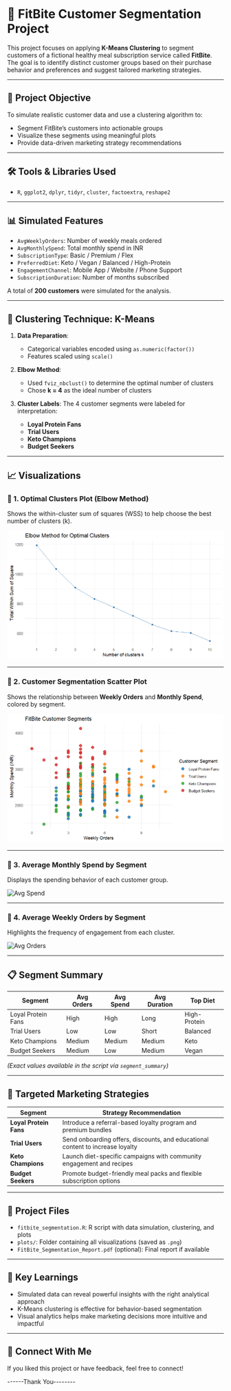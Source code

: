 # 🥗 FitBite Customer Segmentation Project

This project focuses on applying **K-Means Clustering** to segment customers of a fictional healthy meal subscription service called **FitBite**. The goal is to identify distinct customer groups based on their purchase behavior and preferences and suggest tailored marketing strategies.

---

## 📌 Project Objective

To simulate realistic customer data and use a clustering algorithm to:
- Segment FitBite’s customers into actionable groups
- Visualize these segments using meaningful plots
- Provide data-driven marketing strategy recommendations

---

## 🛠️ Tools & Libraries Used

- `R`, `ggplot2`, `dplyr`, `tidyr`, `cluster`, `factoextra`, `reshape2`

---

## 📊 Simulated Features

- `AvgWeeklyOrders`: Number of weekly meals ordered
- `AvgMonthlySpend`: Total monthly spend in INR
- `SubscriptionType`: Basic / Premium / Flex
- `PreferredDiet`: Keto / Vegan / Balanced / High-Protein
- `EngagementChannel`: Mobile App / Website / Phone Support
- `SubscriptionDuration`: Number of months subscribed

A total of **200 customers** were simulated for the analysis.

---

## 🧪 Clustering Technique: K-Means

1. **Data Preparation**:
   - Categorical variables encoded using `as.numeric(factor())`
   - Features scaled using `scale()`

2. **Elbow Method**:
   - Used `fviz_nbclust()` to determine the optimal number of clusters
   - Chose **k = 4** as the ideal number of clusters

3. **Cluster Labels**:
   The 4 customer segments were labeled for interpretation:
   - **Loyal Protein Fans**
   - **Trial Users**
   - **Keto Champions**
   - **Budget Seekers**

---

## 📈 Visualizations

### 🔹 1. Optimal Clusters Plot (Elbow Method)
Shows the within-cluster sum of squares (WSS) to help choose the best number of clusters (k).

![Elbow Method](plots/fitbite_elbow_method.png)

---

### 🔹 2. Customer Segmentation Scatter Plot
Shows the relationship between **Weekly Orders** and **Monthly Spend**, colored by segment.

![Cluster Scatter](plots/fitbite_cluster_scatter.png)

---

### 🔹 3. Average Monthly Spend by Segment

Displays the spending behavior of each customer group.

![Avg Spend](plots/fitbite_avg_monthly_spend.png)

---

### 🔹 4. Average Weekly Orders by Segment

Highlights the frequency of engagement from each cluster.

![Avg Orders](plots/fitbite_avg_weekly_orders.png)

---

## 📋 Segment Summary

| Segment             | Avg Orders | Avg Spend | Avg Duration | Top Diet     |
|---------------------|------------|-----------|--------------|--------------|
| Loyal Protein Fans  | High       | High      | Long         | High-Protein |
| Trial Users         | Low        | Low       | Short        | Balanced     |
| Keto Champions      | Medium     | Medium    | Medium       | Keto         |
| Budget Seekers      | Medium     | Low       | Medium       | Vegan        |

*(Exact values available in the script via `segment_summary`)*

---

## 🎯 Targeted Marketing Strategies

| Segment             | Strategy Recommendation                                                           |
|---------------------|------------------------------------------------------------------------------------|
| **Loyal Protein Fans**  | Introduce a referral-based loyalty program and premium bundles                   |
| **Trial Users**         | Send onboarding offers, discounts, and educational content to increase loyalty  |
| **Keto Champions**      | Launch diet-specific campaigns with community engagement and recipes            |
| **Budget Seekers**      | Promote budget-friendly meal packs and flexible subscription options            |

---

## 📂 Project Files

- `fitbite_segmentation.R`: R script with data simulation, clustering, and plots
- `plots/`: Folder containing all visualizations (saved as `.png`)
- `FitBite_Segmentation_Report.pdf` (optional): Final report if available

---

## 📌 Key Learnings

- Simulated data can reveal powerful insights with the right analytical approach
- K-Means clustering is effective for behavior-based segmentation
- Visual analytics helps make marketing decisions more intuitive and impactful

---

## 🔗 Connect With Me

If you liked this project or have feedback, feel free to connect!


------Thank You--------
